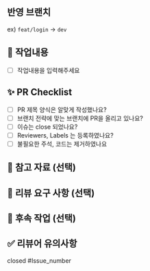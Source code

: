 <!-- 사용하지 않는 제목은 지우고 올립시다! -->
## 반영 브랜치
ex) `feat/login` -> `dev`

## 📌 작업내용
- [ ] 작업내용을 입력해주세요

## ✨ PR Checklist
- [ ] PR 제목 양식은 알맞게 작성했나요?
- [ ] 브랜치 전략에 맞는 브랜치에 PR을 올리고 있나요?
- [ ] 이슈는 close 되었나요?
- [ ] Reviewers, Labels 는 등록하였나요?
- [ ] 불필요한 주석, 코드는 제거하였나요

## 📗 참고 자료 (선택)

## 📢 리뷰 요구 사항 (선택)

## 🚩 후속 작업 (선택)
<!-- PR 후 코멘트로 받은 피드백에 대한 후속 작업 진행사항 -->

## ✅ 리뷰어 유의사항
<!-- 리뷰어들이 참고할 사항이 있다면 적어주세요 -->

closed #Issue_number
